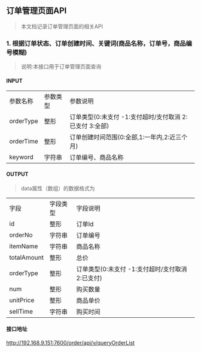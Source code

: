 ## 订单管理页面API

>本文档记录订单管理页面的相关API

### 1. 根据订单状态、订单创建时间、关键词(商品名称，订单号，商品编号模糊)

>说明:本接口用于订单管理页面查询

#### INPUT

<table>
    <tr>
        <td>参数名称</td>
        <td>参数类型</td>
        <td>参数说明</td>
    </tr>
    <tr>
        <td>orderType</td>
        <td>整形</td>
        <td>订单类型(0:未支付 -1:支付超时/支付取消 2:已支付 3:全部)</td>
    </tr>
    <tr>
        <td>orderTime</td>
        <td>整形</td>
        <td>订单创建时间范围(0:全部,1:一年内,2:近三个月)</td>
    </tr>
    <tr>
        <td>keyword</td>
        <td>字符串</td>
        <td>订单编号、商品名称</td>
    </tr>
</table>

#### OUTPUT

>data属性（数组）的数据格式为

<table>
    <tr>
        <td>字段</td>
        <td>字段类型</td>
        <td>字段说明</td>
    </tr>
    <tr>
        <td>id</td>
        <td>整形</td>
        <td>订单Id</td>
    </tr>
    <tr>
        <td>orderNo</td>
        <td>字符串</td>
        <td>订单编号</td>
    </tr>
    <tr>
        <td>itemName</td>
        <td>字符串</td>
        <td>商品名称</td>
    </tr>
    <tr>
        <td>totalAmount</td>
        <td>整形</td>
        <td>总价</td>
    </tr>
    <tr>
        <td>orderType</td>
        <td>整形</td>
        <td>订单类型(0:未支付 -1:支付超时/支付取消 2:已支付)</td>
    </tr>
    <tr>
        <td>num</td>
        <td>整形</td>
        <td>购买数量</td>
    </tr>
    <tr>
        <td>unitPrice</td>
        <td>整形</td>
        <td>商品单价</td>
    </tr>
    <tr>
        <td>sellTime</td>
        <td>字符串</td>
        <td>购买时间</td>
    </tr>
</table>

#### 接口地址

http://192.168.9.151:7600/order/api/v/queryOrderList